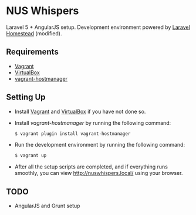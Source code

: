 # NUS Whispers

Laravel 5 + AngularJS setup. Development environment powered by [Laravel Homestead](https://github.com/laravel/homestead) (modified).

## Requirements
* [Vagrant](http://www.vagrantup.com)
* [VirtualBox](https://www.virtualbox.org/)
* [vagrant-hostmanager](https://github.com/smdahlen/vagrant-hostmanager)

## Setting Up
* Install [Vagrant](http://www.vagrantup.com) and [VirtualBox](https://www.virtualbox.org/) if you have not done so.

* Install *vagrant-hostmanager* by running the following command:
    ```bash
    $ vagrant plugin install vagrant-hostmanager
    ```

* Run the development environment by running the following command:
    ```bash
    $ vagrant up
    ```

* After all the setup scripts are completed, and if everything runs smoothly, you can view http://nuswhispers.local/ using your browser.

## TODO
* AngularJS and Grunt setup


